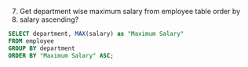 7. Get department wise maximum salary from employee table order by 
8. salary ascending?

```sql
SELECT department, MAX(salary) as "Maximum Salary"
FROM employee
GROUP BY department
ORDER BY "Maximum Salary" ASC;
```
